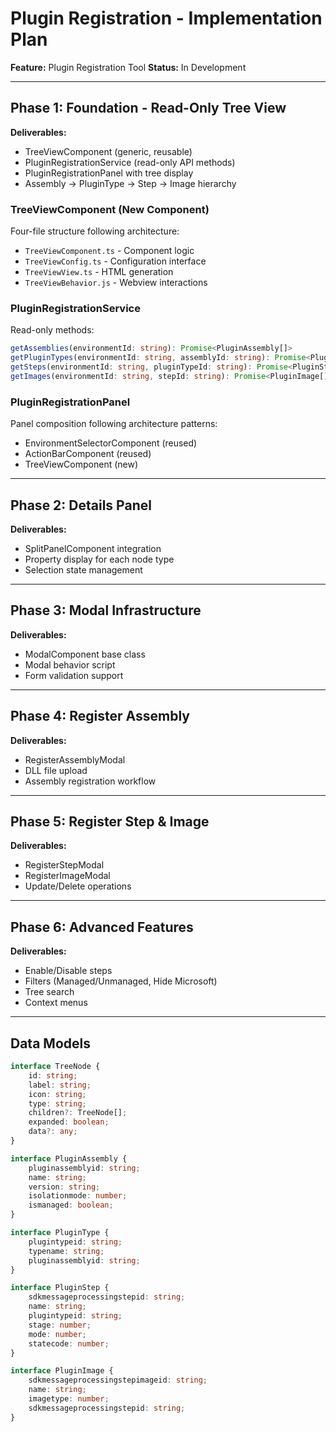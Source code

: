 # Plugin Registration - Implementation Plan

**Feature:** Plugin Registration Tool
**Status:** In Development

---

## Phase 1: Foundation - Read-Only Tree View

**Deliverables:**
- TreeViewComponent (generic, reusable)
- PluginRegistrationService (read-only API methods)
- PluginRegistrationPanel with tree display
- Assembly → PluginType → Step → Image hierarchy

### TreeViewComponent (New Component)
Four-file structure following architecture:
- `TreeViewComponent.ts` - Component logic
- `TreeViewConfig.ts` - Configuration interface
- `TreeViewView.ts` - HTML generation
- `TreeViewBehavior.js` - Webview interactions

### PluginRegistrationService
Read-only methods:
```typescript
getAssemblies(environmentId: string): Promise<PluginAssembly[]>
getPluginTypes(environmentId: string, assemblyId: string): Promise<PluginType[]>
getSteps(environmentId: string, pluginTypeId: string): Promise<PluginStep[]>
getImages(environmentId: string, stepId: string): Promise<PluginImage[]>
```

### PluginRegistrationPanel
Panel composition following architecture patterns:
- EnvironmentSelectorComponent (reused)
- ActionBarComponent (reused)
- TreeViewComponent (new)

---

## Phase 2: Details Panel

**Deliverables:**
- SplitPanelComponent integration
- Property display for each node type
- Selection state management

---

## Phase 3: Modal Infrastructure

**Deliverables:**
- ModalComponent base class
- Modal behavior script
- Form validation support

---

## Phase 4: Register Assembly

**Deliverables:**
- RegisterAssemblyModal
- DLL file upload
- Assembly registration workflow

---

## Phase 5: Register Step & Image

**Deliverables:**
- RegisterStepModal
- RegisterImageModal
- Update/Delete operations

---

## Phase 6: Advanced Features

**Deliverables:**
- Enable/Disable steps
- Filters (Managed/Unmanaged, Hide Microsoft)
- Tree search
- Context menus

---

## Data Models

```typescript
interface TreeNode {
    id: string;
    label: string;
    icon: string;
    type: string;
    children?: TreeNode[];
    expanded: boolean;
    data?: any;
}

interface PluginAssembly {
    pluginassemblyid: string;
    name: string;
    version: string;
    isolationmode: number;
    ismanaged: boolean;
}

interface PluginType {
    plugintypeid: string;
    typename: string;
    pluginassemblyid: string;
}

interface PluginStep {
    sdkmessageprocessingstepid: string;
    name: string;
    plugintypeid: string;
    stage: number;
    mode: number;
    statecode: number;
}

interface PluginImage {
    sdkmessageprocessingstepimageid: string;
    name: string;
    imagetype: number;
    sdkmessageprocessingstepid: string;
}
```
